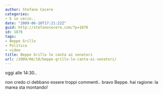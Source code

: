 ```yaml
---
author: Stefano Cecere
categories:
- E io cecio..
date: "2009-06-10T17:21:22Z"
guid: http://stefanocecere.com/?p=1876
id: 1876
tags:
- Beppe Grillo
- Politica
- video
title: Beppe Grillo le canta ai senatori
url: /2009/06/10/beppe-grillo-le-canta-ai-senatori/
---
```


oggi alle 14:30..
  
non credo ci debbano essere troppi commenti.. bravo Beppe. hai ragione: la marea sta montando!